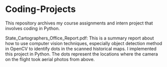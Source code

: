 # Coding-Projects
This repository archives my course assignments and intern project that involves coding in Python. 

State_Cartographers_Office_Report.pdf: This is a summary report about how to use computer vision techniques, especially object detection method in OpenCV to identify dots in the scanned historical maps. I implemented this project in Python. The dots represent the locations where the camera on the flight took aerial photos from above. 
